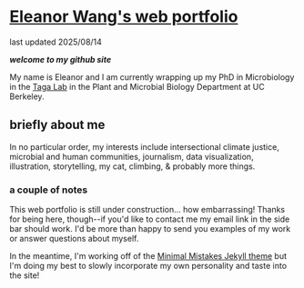# [Eleanor Wang's web portfolio](https://eleanorwang.github.io/)

last updated 2025/08/14

*__welcome to my github site__*

My name is Eleanor and I am currently wrapping up my PhD in Microbiology in the [Taga Lab](https://tagalab.berkeley.edu/) in the Plant and Microbial Biology Department at UC Berkeley.

## briefly about me
In no particular order, my interests include intersectional climate justice, microbial and human communities, journalism, data visualization, illustration, storytelling, my cat, climbing, & probably more things.

### a couple of notes

This web portfolio is still under construction... how embarrassing! Thanks for being here, though--if you'd like to contact me my email link in the side bar should work. I'd be more than happy to send you examples of my work or answer questions about myself.

In the meantime, I'm working off of the [Minimal Mistakes Jekyll theme](https://mmistakes.github.io/minimal-mistakes/) but I'm doing my best to slowly incorporate my own personality and taste into the site!
